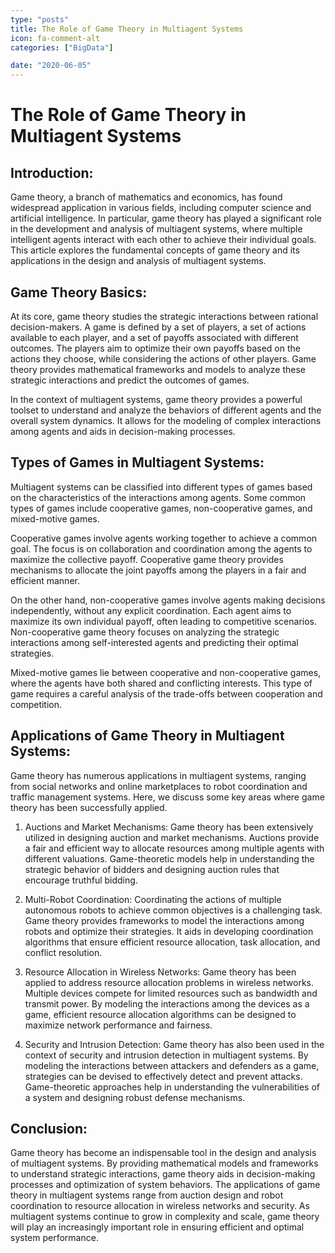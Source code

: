 ```yaml
---
type: "posts"
title: The Role of Game Theory in Multiagent Systems
icon: fa-comment-alt
categories: ["BigData"]

date: "2020-06-05"
---
```




# The Role of Game Theory in Multiagent Systems

## Introduction:

Game theory, a branch of mathematics and economics, has found widespread application in various fields, including computer science and artificial intelligence. In particular, game theory has played a significant role in the development and analysis of multiagent systems, where multiple intelligent agents interact with each other to achieve their individual goals. This article explores the fundamental concepts of game theory and its applications in the design and analysis of multiagent systems.

## Game Theory Basics:

At its core, game theory studies the strategic interactions between rational decision-makers. A game is defined by a set of players, a set of actions available to each player, and a set of payoffs associated with different outcomes. The players aim to optimize their own payoffs based on the actions they choose, while considering the actions of other players. Game theory provides mathematical frameworks and models to analyze these strategic interactions and predict the outcomes of games.

In the context of multiagent systems, game theory provides a powerful toolset to understand and analyze the behaviors of different agents and the overall system dynamics. It allows for the modeling of complex interactions among agents and aids in decision-making processes.

## Types of Games in Multiagent Systems:

Multiagent systems can be classified into different types of games based on the characteristics of the interactions among agents. Some common types of games include cooperative games, non-cooperative games, and mixed-motive games.

Cooperative games involve agents working together to achieve a common goal. The focus is on collaboration and coordination among the agents to maximize the collective payoff. Cooperative game theory provides mechanisms to allocate the joint payoffs among the players in a fair and efficient manner.

On the other hand, non-cooperative games involve agents making decisions independently, without any explicit coordination. Each agent aims to maximize its own individual payoff, often leading to competitive scenarios. Non-cooperative game theory focuses on analyzing the strategic interactions among self-interested agents and predicting their optimal strategies.

Mixed-motive games lie between cooperative and non-cooperative games, where the agents have both shared and conflicting interests. This type of game requires a careful analysis of the trade-offs between cooperation and competition.

## Applications of Game Theory in Multiagent Systems:

Game theory has numerous applications in multiagent systems, ranging from social networks and online marketplaces to robot coordination and traffic management systems. Here, we discuss some key areas where game theory has been successfully applied.

1. Auctions and Market Mechanisms:
Game theory has been extensively utilized in designing auction and market mechanisms. Auctions provide a fair and efficient way to allocate resources among multiple agents with different valuations. Game-theoretic models help in understanding the strategic behavior of bidders and designing auction rules that encourage truthful bidding.

2. Multi-Robot Coordination:
Coordinating the actions of multiple autonomous robots to achieve common objectives is a challenging task. Game theory provides frameworks to model the interactions among robots and optimize their strategies. It aids in developing coordination algorithms that ensure efficient resource allocation, task allocation, and conflict resolution.

3. Resource Allocation in Wireless Networks:
Game theory has been applied to address resource allocation problems in wireless networks. Multiple devices compete for limited resources such as bandwidth and transmit power. By modeling the interactions among the devices as a game, efficient resource allocation algorithms can be designed to maximize network performance and fairness.

4. Security and Intrusion Detection:
Game theory has also been used in the context of security and intrusion detection in multiagent systems. By modeling the interactions between attackers and defenders as a game, strategies can be devised to effectively detect and prevent attacks. Game-theoretic approaches help in understanding the vulnerabilities of a system and designing robust defense mechanisms.

## Conclusion:

Game theory has become an indispensable tool in the design and analysis of multiagent systems. By providing mathematical models and frameworks to understand strategic interactions, game theory aids in decision-making processes and optimization of system behaviors. The applications of game theory in multiagent systems range from auction design and robot coordination to resource allocation in wireless networks and security. As multiagent systems continue to grow in complexity and scale, game theory will play an increasingly important role in ensuring efficient and optimal system performance.